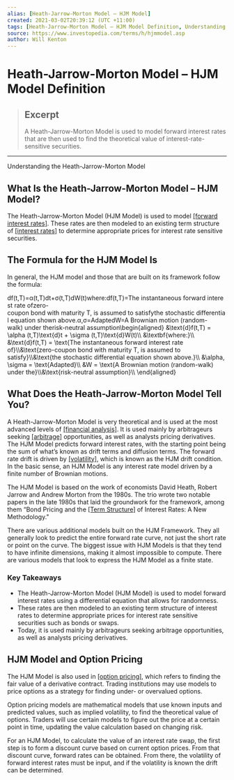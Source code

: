 ```yaml
---
alias: [Heath-Jarrow-Morton Model – HJM Model]
created: 2021-03-02T20:39:12 (UTC +11:00)
tags: [Heath-Jarrow-Morton Model – HJM Model Definition, Understanding the Heath-Jarrow-Morton Model]
source: https://www.investopedia.com/terms/h/hjmmodel.asp
author: Will Kenton
---
```


# Heath-Jarrow-Morton Model – HJM Model Definition

> ## Excerpt
> A Heath-Jarrow-Morton Model is used to model forward interest rates that are then used to find the theoretical value of interest-rate-sensitive securities.

---

Understanding the Heath-Jarrow-Morton Model
## What Is the Heath-Jarrow-Morton Model – HJM Model?

The Heath-Jarrow-Morton Model (HJM Model) is used to model [[forward interest rates]](https://www.investopedia.com/terms/f/forwardrate.asp). These rates are then modeled to an existing term structure of [[interest rates]](https://www.investopedia.com/terms/i/interestrate.asp) to determine appropriate prices for interest rate sensitive securities.

## The Formula for the HJM Model Is

In general, the HJM model and those that are built on its framework follow the formula:

df(t,T)\=α(t,T)dt+σ(t,T)dW(t)where:df(t,T)\=The instantaneous forward interest rate ofzero-coupon bond with maturity T, is assumed to satisfythe stochastic differential equation shown above.α,σ\=AdaptedW\=A Brownian motion (random-walk) under therisk-neutral assumption\\begin{aligned} &\\text{d}f(t,T) = \\alpha (t,T)\\text{d}t + \\sigma (t,T)\\text{d}W(t)\\\\ &\\textbf{where:}\\\\ &\\text{d}f(t,T) = \\text{The instantaneous forward interest rate of}\\\\&\\text{zero-coupon bond with maturity T, is assumed to satisfy}\\\\&\\text{the stochastic differential equation shown above.}\\\\ &\\alpha, \\sigma = \\text{Adapted}\\\\ &W = \\text{A Brownian motion (random-walk) under the}\\\\&\\text{risk-neutral assumption}\\\\ \\end{aligned}

## What Does the Heath-Jarrow-Morton Model Tell You?

A Heath-Jarrow-Morton Model is very theoretical and is used at the most advanced levels of [[financial analysis]](https://www.investopedia.com/terms/f/financial-analysis.asp). It is used mainly by arbitrageurs seeking [[arbitrage]](https://www.investopedia.com/terms/f/fixedincomearbitrage.asp) opportunities, as well as analysts pricing derivatives. The HJM Model predicts forward interest rates, with the starting point being the sum of what’s known as drift terms and diffusion terms. The forward rate drift is driven by [[volatility]](https://www.investopedia.com/terms/v/volatility.asp), which is known as the HJM drift condition. In the basic sense, an HJM Model is any interest rate model driven by a finite number of Brownian motions. 

The HJM Model is based on the work of economists David Heath, Robert Jarrow and Andrew Morton from the 1980s. The trio wrote two notable papers in the late 1980s that laid the groundwork for the framework, among them “Bond Pricing and the [[Term Structure]](https://www.investopedia.com/terms/t/termstructure.asp) of Interest Rates: A New Methodology."

There are various additional models built on the HJM Framework. They all generally look to predict the entire forward rate curve, not just the short rate or point on the curve. The biggest issue with HJM Models is that they tend to have infinite dimensions, making it almost impossible to compute. There are various models that look to express the HJM Model as a finite state.

### Key Takeaways

-   The Heath-Jarrow-Morton Model (HJM Model) is used to model forward interest rates using a differential equation that allows for randomness.
-   These rates are then modeled to an existing term structure of interest rates to determine appropriate prices for interest rate sensitive securities such as bonds or swaps.
-   Today, it is used mainly by arbitrageurs seeking arbitrage opportunities, as well as analysts pricing derivatives.

## HJM Model and Option Pricing

The HJM Model is also used in [[option pricing]](https://www.investopedia.com/terms/o/optionpricingtheory.asp), which refers to finding the fair value of a derivative contract. Trading institutions may use models to price options as a strategy for finding under- or overvalued options.

Option pricing models are mathematical models that use known inputs and predicted values, such as implied volatility, to find the theoretical value of options. Traders will use certain models to figure out the price at a certain point in time, updating the value calculation based on changing risk.

For an HJM Model, to calculate the value of an interest rate swap, the first step is to form a discount curve based on current option prices. From that discount curve, forward rates can be obtained. From there, the volatility of forward interest rates must be input, and if the volatility is known the drift can be determined.

